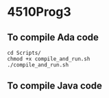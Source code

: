 # 4510Prog3

## To compile Ada code
```
cd Scripts/
chmod +x compile_and_run.sh
./compile_and_run.sh
```
## To compile Java code
```

```